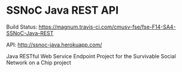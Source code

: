 SSNoC Java REST API  
============
Build Status: https://magnum.travis-ci.com/cmusv-fse/fse-F14-SA4-SSNoC-Java-REST

API: http://ssnoc-java.herokuapp.com/

Java RESTful Web Service Endpoint Project for the Survivable Social Network on a Chip project
